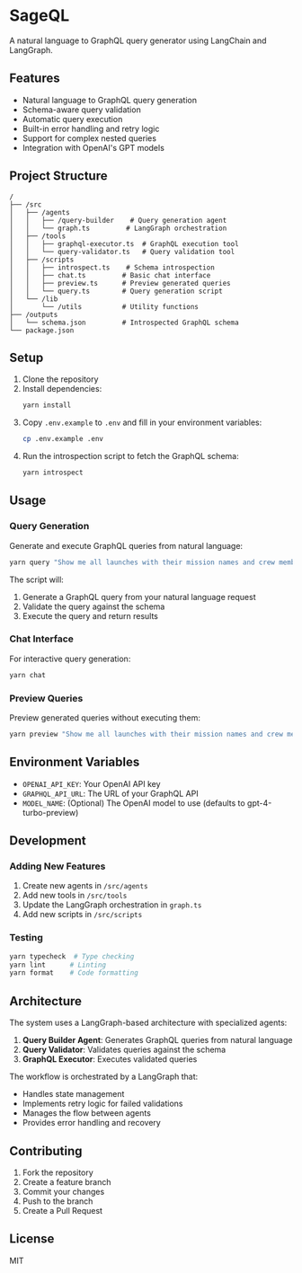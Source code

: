 # SageQL

A natural language to GraphQL query generator using LangChain and LangGraph.

## Features

- Natural language to GraphQL query generation
- Schema-aware query validation
- Automatic query execution
- Built-in error handling and retry logic
- Support for complex nested queries
- Integration with OpenAI's GPT models

## Project Structure

```
/
├── /src
│   ├── /agents
│   │   ├── /query-builder    # Query generation agent
│   │   └── graph.ts         # LangGraph orchestration
│   ├── /tools
│   │   ├── graphql-executor.ts  # GraphQL execution tool
│   │   └── query-validator.ts   # Query validation tool
│   ├── /scripts
│   │   ├── introspect.ts    # Schema introspection
│   │   ├── chat.ts         # Basic chat interface
│   │   ├── preview.ts      # Preview generated queries
│   │   └── query.ts        # Query generation script
│   └── /lib
│       └── /utils          # Utility functions
├── /outputs
│   └── schema.json         # Introspected GraphQL schema
└── package.json
```

## Setup

1. Clone the repository
2. Install dependencies:
   ```bash
   yarn install
   ```
3. Copy `.env.example` to `.env` and fill in your environment variables:
   ```bash
   cp .env.example .env
   ```
4. Run the introspection script to fetch the GraphQL schema:
   ```bash
   yarn introspect
   ```

## Usage

### Query Generation

Generate and execute GraphQL queries from natural language:

```bash
yarn query "Show me all launches with their mission names and crew members"
```

The script will:

1. Generate a GraphQL query from your natural language request
2. Validate the query against the schema
3. Execute the query and return results

### Chat Interface

For interactive query generation:

```bash
yarn chat
```

### Preview Queries

Preview generated queries without executing them:

```bash
yarn preview "Show me all launches with their mission names and crew members"
```

## Environment Variables

- `OPENAI_API_KEY`: Your OpenAI API key
- `GRAPHQL_API_URL`: The URL of your GraphQL API
- `MODEL_NAME`: (Optional) The OpenAI model to use (defaults to gpt-4-turbo-preview)

## Development

### Adding New Features

1. Create new agents in `/src/agents`
2. Add new tools in `/src/tools`
3. Update the LangGraph orchestration in `graph.ts`
4. Add new scripts in `/src/scripts`

### Testing

```bash
yarn typecheck  # Type checking
yarn lint      # Linting
yarn format    # Code formatting
```

## Architecture

The system uses a LangGraph-based architecture with specialized agents:

1. **Query Builder Agent**: Generates GraphQL queries from natural language
2. **Query Validator**: Validates queries against the schema
3. **GraphQL Executor**: Executes validated queries

The workflow is orchestrated by a LangGraph that:

- Handles state management
- Implements retry logic for failed validations
- Manages the flow between agents
- Provides error handling and recovery

## Contributing

1. Fork the repository
2. Create a feature branch
3. Commit your changes
4. Push to the branch
5. Create a Pull Request

## License

MIT
